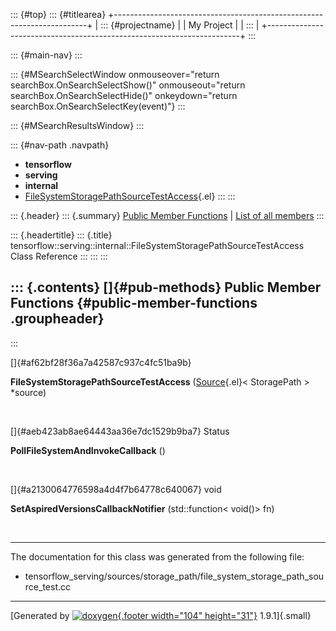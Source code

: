 ::: {#top}
::: {#titlearea}
+-----------------------------------------------------------------------+
| ::: {#projectname}                                                    |
| My Project                                                            |
| :::                                                                   |
+-----------------------------------------------------------------------+
:::

::: {#main-nav}
:::

::: {#MSearchSelectWindow onmouseover="return searchBox.OnSearchSelectShow()" onmouseout="return searchBox.OnSearchSelectHide()" onkeydown="return searchBox.OnSearchSelectKey(event)"}
:::

::: {#MSearchResultsWindow}
:::

::: {#nav-path .navpath}
-   **tensorflow**
-   **serving**
-   **internal**
-   [FileSystemStoragePathSourceTestAccess](classtensorflow_1_1serving_1_1internal_1_1FileSystemStoragePathSourceTestAccess.html){.el}
:::
:::

::: {.header}
::: {.summary}
[Public Member Functions](#pub-methods) \| [List of all
members](classtensorflow_1_1serving_1_1internal_1_1FileSystemStoragePathSourceTestAccess-members.html)
:::

::: {.headertitle}
::: {.title}
tensorflow::serving::internal::FileSystemStoragePathSourceTestAccess
Class Reference
:::
:::
:::

::: {.contents}
[]{#pub-methods} Public Member Functions {#public-member-functions .groupheader}
----------------------------------------
:::

[]{#af62bf28f36a7a42587c937c4fc51ba9b}  

**FileSystemStoragePathSourceTestAccess**
([Source](classtensorflow_1_1serving_1_1Source.html){.el}\< StoragePath
\> \*source)

 

[]{#aeb423ab8ae64443aa36e7dc1529b9ba7} Status 

**PollFileSystemAndInvokeCallback** ()

 

[]{#a2130064776598a4d4f7b64778c640067} void 

**SetAspiredVersionsCallbackNotifier** (std::function\< void()\> fn)

 

------------------------------------------------------------------------

The documentation for this class was generated from the following file:

-   tensorflow\_serving/sources/storage\_path/file\_system\_storage\_path\_source\_test.cc

------------------------------------------------------------------------

[Generated by [![doxygen](doxygen.svg){.footer width="104"
height="31"}](https://www.doxygen.org/index.html) 1.9.1]{.small}
